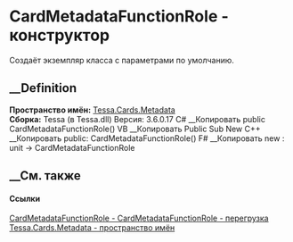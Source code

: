 # CardMetadataFunctionRole - конструктор
Создаёт экземпляр класса с параметрами по умолчанию.
##  __Definition
 **Пространство имён:** [Tessa.Cards.Metadata](N_Tessa_Cards_Metadata.htm)  
 **Сборка:** Tessa (в Tessa.dll) Версия: 3.6.0.17
C# __Копировать
     public CardMetadataFunctionRole()
VB __Копировать
     Public Sub New
C++ __Копировать
     public:
    CardMetadataFunctionRole()
F# __Копировать
     new : unit -> CardMetadataFunctionRole
##  __См. также
#### Ссылки
[CardMetadataFunctionRole -
](T_Tessa_Cards_Metadata_CardMetadataFunctionRole.htm)
[CardMetadataFunctionRole -
перегрузка](Overload_Tessa_Cards_Metadata_CardMetadataFunctionRole__ctor.htm)
[Tessa.Cards.Metadata - пространство имён](N_Tessa_Cards_Metadata.htm)
